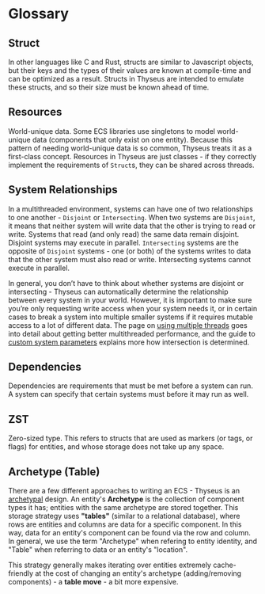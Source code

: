 # Glossary

## Struct

In other languages like C and Rust, structs are similar to Javascript objects,
but their keys and the types of their values are known at compile-time and can
be optimized as a result. Structs in Thyseus are intended to emulate these
structs, and so their size must be known ahead of time.

## Resources

World-unique data. Some ECS libraries use singletons to model world-unique data
(components that only exist on one entity). Because this pattern of needing
world-unique data is so common, Thyseus treats it as a first-class concept.
Resources in Thyseus are just classes - if they correctly implement the
requirements of `Struct`s, they can be shared across threads.

## System Relationships

In a multithreaded environment, systems can have one of two relationships to one
another - `Disjoint` or `Intersecting`. When two systems are `Disjoint`, it
means that neither system will write data that the other is trying to read or
write. Systems that read (and only read) the same data remain disjoint. Disjoint
systems may execute in parallel. `Intersecting` systems are the opposite of
`Disjoint` systems - one (or both) of the systems writes to data that the other
system must also read or write. Intersecting systems cannot execute in parallel.

In general, you don’t have to think about whether systems are disjoint or
intersecting - Thyseus can automatically determine the relationship between
every system in your world. However, it is important to make sure you’re only
requesting write access when your system needs it, or in certain cases to break
a system into multiple smaller systems if it requires mutable access to a lot of
different data. The page on
[using multiple threads](./multithreading/using_multiple_threads.md) goes into
detail about getting better multithreaded performance, and the guide to
[custom system parameters](./advanced_patterns/custom_system_parameters.md)
explains more how intersection is determined.

## Dependencies

Dependencies are requirements that must be met before a system can run. A system
can specify that certain systems must before it may run as well.

## ZST

Zero-sized type. This refers to structs that are used as markers (or tags, or
flags) for entities, and whose storage does not take up any space.

## Archetype (Table)

There are a few different approaches to writing an ECS - Thyseus is an
[archetypal](https://github.com/SanderMertens/ecs-faq#archetypes-aka-dense-ecs-or-table-based-ecs)
design. An entity's **Archetype** is the collection of component types it has;
entities with the same archetype are stored together. This storage strategy uses
**"tables"** (similar to a relational database), where rows are entities and
columns are data for a specific component. In this way, data for an entity's
component can be found via the row and column. In general, we use the term
"Archetype" when refering to entity identity, and "Table" when referring to data
or an entity's "location".

This strategy generally makes iterating over entities extremely cache-friendly
at the cost of changing an entity's archetype (adding/removing components) - a
**table move** - a bit more expensive.
